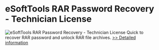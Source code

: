 # eSoftTools RAR Password Recovery - Technician License
![eSoftTools RAR Password Recovery - Technician License](https://mycommerce.akamaized.net/api/pimages/P300975854/BIG/300975854.PNG)
Quick to recover RAR password and unlock RAR file archives.
[>> Detailed information](https://secure.shareit.com/shareit/product.html?productid=300975854&affiliateid=200057808)